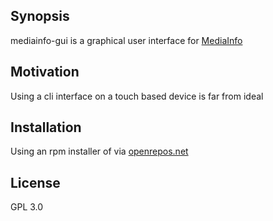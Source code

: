 ## Synopsis

mediainfo-gui is a graphical user interface for [MediaInfo](http://mediaarea.net/en/MediaInfo)

## Motivation

Using a cli interface on a touch based device is far from ideal

## Installation

Using an rpm installer of via [openrepos.net](https://openrepos.net/content/ade/mediainfo-gui)

## License

GPL 3.0
